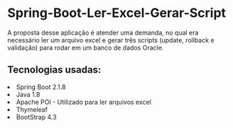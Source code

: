 # Spring-Boot-Ler-Excel-Gerar-Script

A proposta desse aplicação é atender uma demanda, no qual era necessário ler um arquivo excel e gerar três scripts (update, rollback e validação) para rodar em um banco de dados Oracle.

<h2>Tecnologias usadas:</h2>
<div>
<li>Spring Boot 2.1.8
<li>Java 1.8
<li>Apache POI - Utilizado para ler arquivos excel
<li>Thymeleaf
<li>BootStrap 4.3
</div>
